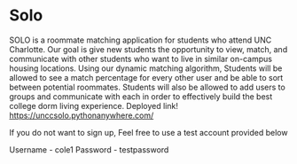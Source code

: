 # Solo

SOLO is a roommate matching application for students who attend UNC Charlotte. Our goal is give new students the opportunity to view, match, and communicate with other students who want to live in similar on-campus housing locations. Using our dynamic matching algorithm, Students will be allowed to see a match percentage for every other user and be able to sort between potential roommates. Students will also be allowed to add users to groups and communicate with each in order to effectively build the best college dorm living experience. Deployed link! https://unccsolo.pythonanywhere.com/


If you do not want to sign up, Feel free to use a test account provided below 

Username - cole1
Password - testpassword
